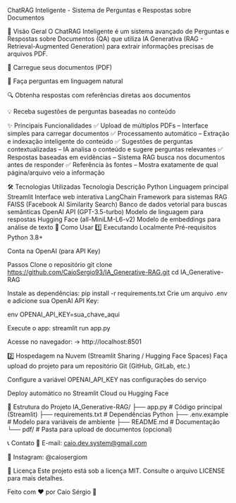 ChatRAG Inteligente - Sistema de Perguntas e Respostas sobre Documentos

📌 Visão Geral
O ChatRAG Inteligente é um sistema avançado de Perguntas e Respostas sobre Documentos (QA) que utiliza IA Generativa (RAG - Retrieval-Augmented Generation) para extrair informações precisas de arquivos PDF.

📂 Carregue seus documentos (PDF)

🤖 Faça perguntas em linguagem natural

🔍 Obtenha respostas com referências diretas aos documentos

💡 Receba sugestões de perguntas baseadas no conteúdo

✨ Principais Funcionalidades
✅ Upload de múltiplos PDFs – Interface simples para carregar documentos
✅ Processamento automático – Extração e indexação inteligente do conteúdo
✅ Sugestões de perguntas contextualizadas – IA analisa o conteúdo e sugere perguntas relevantes
✅ Respostas baseadas em evidências – Sistema RAG busca nos documentos antes de responder
✅ Referência às fontes – Mostra exatamente de qual página/arquivo veio a informação

🛠️ Tecnologias Utilizadas
Tecnologia	Descrição
Python	Linguagem principal
Streamlit	Interface web interativa
LangChain	Framework para sistemas RAG
FAISS (Facebook AI Similarity Search)	Banco de dados vetorial para buscas semânticas
OpenAI API (GPT-3.5-turbo)	Modelo de linguagem para respostas
Hugging Face (all-MiniLM-L6-v2)	Modelo de embeddings para análise de texto
🚀 Como Usar
1️⃣ Executando Localmente
Pré-requisitos
Python 3.8+

Conta na OpenAI (para API Key)

Passos
Clone o repositório
git clone https://github.com/CaioSergio93/IA_Generative-RAG.git
cd IA_Generative-RAG

Instale as dependências:
pip install -r requirements.txt
Crie um arquivo .env e adicione sua OpenAI API Key:

env
OPENAI_API_KEY=sua_chave_aqui

Execute o app:
streamlit run app.py

Acesse no navegador:
→ http://localhost:8501

2️⃣ Hospedagem na Nuvem (Streamlit Sharing / Hugging Face Spaces)
Faça upload do projeto para um repositório Git (GitHub, GitLab, etc.)

Configure a variável OPENAI_API_KEY nas configurações do serviço

Deploy automático no Streamlit Cloud ou Hugging Face

📂 Estrutura do Projeto
IA_Generative-RAG/
├── app.py                # Código principal (Streamlit)
├── requirements.txt      # Dependências Python
├── .env.example          # Modelo para variáveis de ambiente
├── README.md             # Documentação
└── pdf/                  # Pasta para upload de documentos (opcional)

📞 Contato
💌 E-mail: caio.dev.system@gmail.com

📸 Instagram: @caiosergiom

📜 Licença
Este projeto está sob a licença MIT. Consulte o arquivo LICENSE para mais detalhes.

Feito com ❤️ por Caio Sérgio 🚀
